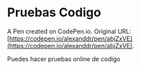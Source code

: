 # Pruebas Codigo

A Pen created on CodePen.io. Original URL: [https://codepen.io/alexanddr/pen/abjZxVE](https://codepen.io/alexanddr/pen/abjZxVE).

Puedes hacer pruebas online de codigo